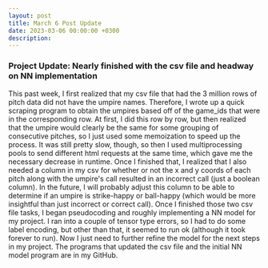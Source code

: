 ```yaml
---
layout: post
title: March 6 Post Update
date: 2023-03-06 00:00:00 +0300
description: 
---
```


### Project Update: Nearly finished with the csv file and headway on NN implementation

This past week, I first realized that my csv file that had the 3 million rows of pitch data did not have the umpire names. Therefore, I wrote up a quick scraping program to obtain the umpires based off of the game_ids that were in the corresponding row. At first, I did this row by row, but then realized that the umpire would clearly be the same for some grouping of consecutive pitches, so I just used some memoization to speed up the process. It was still pretty slow, though, so then I used multiprocessing pools to send different html requests at the same time, which gave me the necessary decrease in runtime. Once I finished that, I realized that I also needed a column in my csv for whether or not the x and y coords of each pitch along with the umpire's call resulted in an incorrect call (just a boolean column). In the future, I will probably adjust this column to be able to determine if an umpire is strike-happy or ball-happy (which would be more insightful than just incorrect or correct call). Once I finished those two csv file tasks, I began pseudocoding and roughly implementing a NN model for my project. I ran into a couple of tensor type errors, so I had to do some label encoding, but other than that, it seemed to run ok (although it took forever to run). Now I just need to further refine the model for the next steps in my project. The programs that updated the csv file and the initial NN model program are in my GitHub.   

